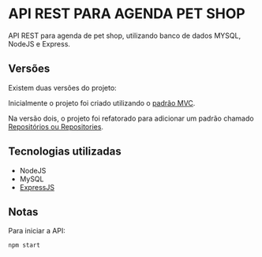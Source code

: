# API REST PARA AGENDA PET SHOP

API REST para agenda de pet shop, utilizando banco de dados MYSQL, NodeJS e Express.

## Versões

Existem duas versões do projeto: 

Inicialmente o projeto foi criado utilizando o [padrão MVC](./Notas-de-aula/versao2/MVC.md).

Na versão dois, o projeto foi refatorado para adicionar um padrão chamado [Repositórios ou Repositories](./Notas-de-aula/versao2/02.%20O%20que%20%C3%A9%20um%20repositorio.md).


## Tecnologias utilizadas

* NodeJS
* MySQL
* [ExpressJS](https://expressjs.com/)


## Notas
Para iniciar a API:
```
npm start
```


